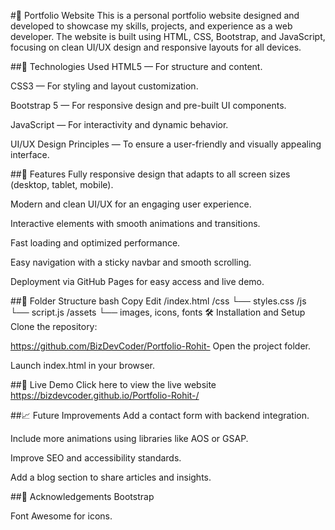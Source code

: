 #🌟 Portfolio Website
This is a personal portfolio website designed and developed to showcase my skills, projects, and experience as a web developer. The website is built using HTML, CSS, Bootstrap, and JavaScript, focusing on clean UI/UX design and responsive layouts for all devices.

##🚀 Technologies Used
HTML5 — For structure and content.

CSS3 — For styling and layout customization.

Bootstrap 5 — For responsive design and pre-built UI components.

JavaScript — For interactivity and dynamic behavior.

UI/UX Design Principles — To ensure a user-friendly and visually appealing interface.

##📱 Features
Fully responsive design that adapts to all screen sizes (desktop, tablet, mobile).

Modern and clean UI/UX for an engaging user experience.

Interactive elements with smooth animations and transitions.

Fast loading and optimized performance.

Easy navigation with a sticky navbar and smooth scrolling.

Deployment via GitHub Pages for easy access and live demo.

##📂 Folder Structure
bash
Copy
Edit
/index.html
/css
  └── styles.css
/js
  └── script.js
/assets
  └── images, icons, fonts
🛠 Installation and Setup
Clone the repository:

https://github.com/BizDevCoder/Portfolio-Rohit-
Open the project folder.

Launch index.html in your browser.

##🔗 Live Demo
Click here to view the live website
https://bizdevcoder.github.io/Portfolio-Rohit-/

##📈 Future Improvements
Add a contact form with backend integration.

Include more animations using libraries like AOS or GSAP.

Improve SEO and accessibility standards.

Add a blog section to share articles and insights.

##🙌 Acknowledgements
Bootstrap

Font Awesome for icons.